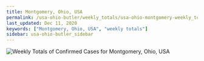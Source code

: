 ```yaml
---
title: Montgomery, Ohio, USA
permalink: /usa-ohio-butler/weekly_totals/usa-ohio-montgomery-weekly_totals.html
last_updated: Dec 11, 2020
keywords: ["Montgomery, Ohio, USA", "weekly totals"]
sidebar: usa-ohio-butler_sidebar
---
```


![Weekly Totals of Confirmed Cases for Montgomery, Ohio, USA](/covid_tracker/images/graphs/usa-ohio-montgomery-weekly_totals_graph.png)
